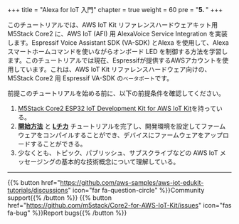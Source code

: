 +++
title = "Alexa for IoT 入門"
chapter = true
weight = 60
pre = "<b>5. </b>"
+++

このチュートリアルでは、AWS IoT Kit リファレンスハードウェアキット用 M5Stack Core2 に、AWS IoT (AFI) 用 AlexaVoice Service Integration を実装します。Espressif Voice Assistant SDK (VA-SDK) とAlexa を使用して、Alexa スマートホームコマンドを使いながらオンボード LED を制御する方法を学習します。このチュートリアルでは現在、Espressifが提供するAWSアカウントを使用しています。これは、AWS IoT Kit リファレンスハードウェア向けの、M5Stack Core2 用 Espressif VA-SDK の`ベータポート`です。

前提このチュートリアルを始める前に、以下の前提条件を確認してください。

1. [M5Stack Core2 ESP32 IoT Development Kit for AWS IoT Kit](https://ssci.to/Core2_for_AWS)を持っている。
2. [**開始方法**](/jp/getting-started.html) と [**Lチカ**](/jp/blinky-hello-world.html) チュートリアルを完了し、開発環境を設定してファームウェアをコンパイルすることができ、デバイスにファームウェアをアップロードすることができる。
3. 少なくとも、トピック、パブリッシュ、サブスクライブなどの AWS IoT メッセージングの基本的な技術概念について理解している。

---
{{% button href="https://github.com/aws-samples/aws-iot-edukit-tutorials/discussions" icon="far fa-question-circle" %}}Community support{{% /button %}} {{% button href="https://github.com/m5stack/Core2-for-AWS-IoT-Kit/issues" icon="fas fa-bug" %}}Report bugs{{% /button %}}